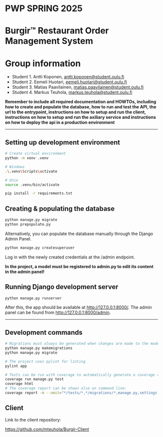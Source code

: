# PWP SPRING 2025

# Burgir™ Restaurant Order Management System

# Group information

* Student 1. Antti Koponen, <antti.koponen@student.oulu.fi>
* Student 2. Eemeli Huotari, <eemeli.huotari@student.oulu.fi>
* Student 3. Matias Paavilainen, <matias.paavilainen@student.oulu.fi>
* Student 4. Markus Teuhola, <markus.teuhola@student.oulu.fi>

__Remember to include all required documentation and HOWTOs, including how to create and populate the database, how to run and test the API, the url to the entrypoint, instructions on how to setup and run the client, instructions on how to setup and run the axiliary service and instructions on how to deploy the api in a production environment__

-----

## Setting up development environment

```bash
# Create virtual environment
python -m venv .venv

# Windows
.\.venv\Scripts\activate

# Unix
source .venv/bin/activate

pip install -r requirements.txt
```

## Creating & populating the database

```bash
python manage.py migrate
python prepopulate.py
```

Alternatively, you can populate the database manually through the Django Admin Panel.

```bash
python manage.py createsuperuser
```

Log in with the newly created credentials at the /admin endpoint.

__In the project, a model must be registered to admin.py to edit its content in the admin panel!__

## Running Django development server

```bash
python manage.py runserver
```

After this, the app should be available at <http://127.0.0.1:8000/>.
The admin panel can be found from <http://127.0.0.1:8000/admin>.

-----

## Development commands

```bash
# Migrations must always be generated when changes are made to the models.
python manage.py makemigrations
python manage.py migrate
```

```bash
# The project uses pylint for linting
pylint app
```

```bash
# Tests can be run with coverage to automatically generate a coverage report.
coverage run manage.py test
coverage html
# The coverage report can be shown also on command line:
coverage report -m --omit="*/tests/*,*/migrations/*,manage.py,settings.py,urls.py,admin.py,apps.py,__init__.py"
```

## Client
Link to the client repository:

https://github.com/mteuhola/Burgir-Client
